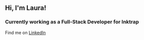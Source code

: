 ## Hi, I'm Laura!
### Currently working as a Full-Stack Developer for Inktrap


Find me on [LinkedIn](https://linkedin.com/in/laurakeen) 
